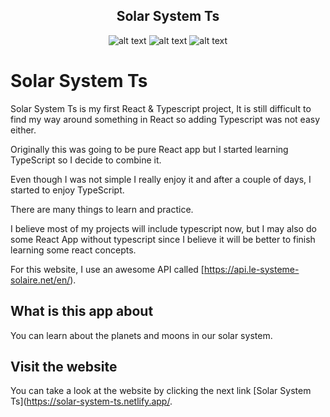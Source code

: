 <div align="center">
<h2>Solar System Ts </h1>
  
![alt text](https://img.shields.io/badge/My%20first%20website-3.0.1-blue)  ![alt text](https://img.shields.io/badge/Made%20by-Max-brightgreen) ![alt text](https://img.shields.io/badge/Made%20With-React.js-blue)
</div>

# Solar System Ts

Solar System Ts is my first React & Typescript project, It is still difficult to find my way around something in React so adding Typescript was not easy either.

Originally this was going to be pure React app but I started learning TypeScript so I decide to combine it.

Even though I was not simple I really enjoy it and after a couple of days, I started to enjoy TypeScript.

There are many things to learn and practice.

I believe most of my projects will include typescript now, but I may also do some React App without typescript since I believe it will be better to finish learning some react concepts.

For this website, I use an awesome API called [https://api.le-systeme-solaire.net/en/).

## What is this app about

You can learn about the planets and moons in our solar system.

## Visit the website

You can take a look at the website by clicking the next link
[Solar System Ts](https://solar-system-ts.netlify.app/.
